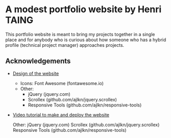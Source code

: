 
# A modest portfolio website by Henri TAING

This portfolio website is meant to bring my projects together in a single place and for anybody who is curious about how someone who has a hybrid profile (technical project manager) approaches projects.




## Acknowledgements

 - [Design of the website](https://html5up.net/hyperspace)
   - Icons:
		Font Awesome (fontawesome.io)
   - Other:
		- jQuery (jquery.com)
		- Scrollex (github.com/ajlkn/jquery.scrollex)
		- Responsive Tools (github.com/ajlkn/responsive-tools)

 - [Video tutorial to make and deploy the website](https://www.youtube.com/watch?v=ocdwh0KYeUs)


	Other:
		jQuery (jquery.com)
		Scrollex (github.com/ajlkn/jquery.scrollex)
		Responsive Tools (github.com/ajlkn/responsive-tools)


